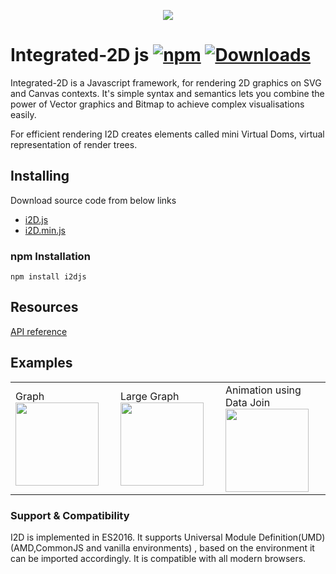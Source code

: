<p align="center"> 
  <img src="https://avatars0.githubusercontent.com/u/33233302?s=400&u=5fce4d3bd8100ad7ea284d12b948e5f09444dd55&v=4">
</p>

# Integrated-2D js [![npm](https://img.shields.io/npm/v/i2djs.svg)](https://www.npmjs.com/package/i2djs) [![Downloads](https://img.shields.io/npm/dm/i2djs.svg)](https://www.npmjs.com/package/i2djs)


Integrated-2D is a Javascript framework, for rendering 2D graphics on SVG and Canvas contexts. It's simple syntax and semantics lets you combine the power of Vector graphics and Bitmap to achieve complex visualisations easily.

For efficient rendering I2D creates elements called mini Virtual Doms, virtual representation of render trees.

## Installing

Download source code from below links

* [i2D.js](https://raw.githubusercontent.com/I2djs/I2D/master/dist/i2d.js) 
* [i2D.min.js](https://raw.githubusercontent.com/I2djs/I2D/master/dist/i2d.min.js)

### npm Installation
```
npm install i2djs
```

Resources
---
[API reference](https://github.com/I2djs/I2D/wiki/API-Reference)

Examples
---

<table>
    <tr>
        <td width="25%">Graph<br><a href="https://i2djs.github.io/I2Djs/examples/canvas/graph.html"><img width="133" src="https://i2djs.github.io/I2Djs/examples/snaps/graph.gif"></a></td>
        <td width="25%">Large Graph<br><a href="https://i2djs.github.io/I2Djs/examples/canvas/hugeGraph.html"><img width="133" src="https://i2djs.github.io/I2Djs/examples/snaps/circleMoveMent.gif"></a></td>
        <td width="25%">Animation using Data Join<br><a href="https://i2djs.github.io/I2Djs/examples/canvas/graphAnimation.html"><img width="133" src="https://i2djs.github.io/I2Djs/examples/snaps/graphAnimation.gif"></a></td>
    </tr>
</table>

### Support & Compatibility
I2D is implemented in ES2016. It supports Universal Module Definition(UMD)(AMD,CommonJS and vanilla environments) , based on the environment it can be imported accordingly.
It is compatible with all modern browsers.
    
